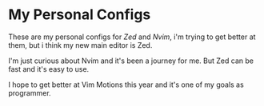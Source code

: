 # My Personal Configs
These are my personal configs for *Zed* and *Nvim*, i'm trying to get better at them, but i think my new main editor is Zed.

I'm just curious about Nvim and it's been a journey for me. But Zed can be fast and it's easy to use.

I hope to get better at Vim Motions this year and it's one of my goals as programmer.
